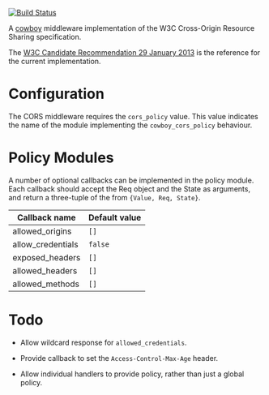 [![Build Status](https://travis-ci.org/danielwhite/cowboy_cors.png?branch=master)](https://travis-ci.org/danielwhite/cowboy_cors)

A [cowboy](https://github.com/extend/cowboy) middleware implementation
of the W3C Cross-Origin Resource Sharing specification.

The [W3C Candidate Recommendation 29 January
2013](http://www.w3.org/TR/2013/CR-cors-20130129/) is the reference
for the current implementation.

# Configuration

The CORS middleware requires the `cors_policy` value.  This value
indicates the name of the module implementing the `cowboy_cors_policy`
behaviour.

# Policy Modules

A number of optional callbacks can be implemented in the policy
module.  Each callback should accept the Req object and the State as
arguments, and return a three-tuple of the from `{Value, Req, State}`.

| Callback name          | Default value             |
| ---------------------- | ------------------------- |
| allowed_origins        | `[]`                      |
| allow_credentials      | `false`                   |
| exposed_headers        | `[]`                      |
| allowed_headers        | `[]`                      |
| allowed_methods        | `[]`                      |

# Todo

* Allow wildcard response for `allowed_credentials`.

* Provide callback to set the `Access-Control-Max-Age` header.

* Allow individual handlers to provide policy, rather than just a
  global policy.
